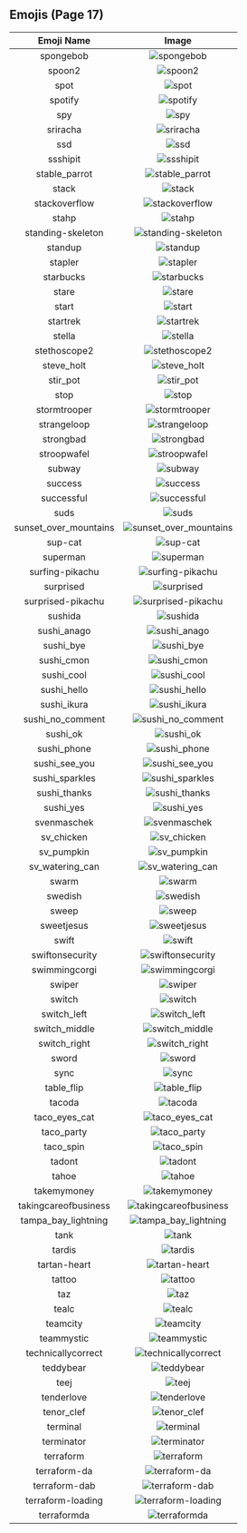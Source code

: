 
  ## Emojis (Page 17)
  |Emoji Name|Image|
  | :-: | :-: |
  |spongebob| ![spongebob](/output/spongebob.png)|
  |spoon2| ![spoon2](/output/spoon2.jpg)|
  |spot| ![spot](/output/spot.gif)|
  |spotify| ![spotify](/output/spotify.png)|
  |spy| ![spy](/output/spy.png)|
  |sriracha| ![sriracha](/output/sriracha.jpg)|
  |ssd| ![ssd](/output/ssd.jpg)|
  |ssshipit| ![ssshipit](/output/ssshipit.png)|
  |stable_parrot| ![stable_parrot](/output/stable_parrot.gif)|
  |stack| ![stack](/output/stack.png)|
  |stackoverflow| ![stackoverflow](/output/stackoverflow.png)|
  |stahp| ![stahp](/output/stahp.jpg)|
  |standing-skeleton| ![standing-skeleton](/output/standing-skeleton.png)|
  |standup| ![standup](/output/standup.gif)|
  |stapler| ![stapler](/output/stapler.png)|
  |starbucks| ![starbucks](/output/starbucks.png)|
  |stare| ![stare](/output/stare.png)|
  |start| ![start](/output/start.jpg)|
  |startrek| ![startrek](/output/startrek.png)|
  |stella| ![stella](/output/stella.gif)|
  |stethoscope2| ![stethoscope2](/output/stethoscope2.jpg)|
  |steve_holt| ![steve_holt](/output/steve_holt.png)|
  |stir_pot| ![stir_pot](/output/stir_pot.gif)|
  |stop| ![stop](/output/stop.png)|
  |stormtrooper| ![stormtrooper](/output/stormtrooper.png)|
  |strangeloop| ![strangeloop](/output/strangeloop.jpg)|
  |strongbad| ![strongbad](/output/strongbad.png)|
  |stroopwafel| ![stroopwafel](/output/stroopwafel.png)|
  |subway| ![subway](/output/subway.png)|
  |success| ![success](/output/success.png)|
  |successful| ![successful](/output/successful.png)|
  |suds| ![suds](/output/suds.jpg)|
  |sunset_over_mountains| ![sunset_over_mountains](/output/sunset_over_mountains)|
  |sup-cat| ![sup-cat](/output/sup-cat.jpg)|
  |superman| ![superman](/output/superman.jpg)|
  |surfing-pikachu| ![surfing-pikachu](/output/surfing-pikachu.gif)|
  |surprised| ![surprised](/output/surprised.gif)|
  |surprised-pikachu| ![surprised-pikachu](/output/surprised-pikachu.png)|
  |sushida| ![sushida](/output/sushida.png)|
  |sushi_anago| ![sushi_anago](/output/sushi_anago.png)|
  |sushi_bye| ![sushi_bye](/output/sushi_bye.png)|
  |sushi_cmon| ![sushi_cmon](/output/sushi_cmon.png)|
  |sushi_cool| ![sushi_cool](/output/sushi_cool.png)|
  |sushi_hello| ![sushi_hello](/output/sushi_hello.png)|
  |sushi_ikura| ![sushi_ikura](/output/sushi_ikura.png)|
  |sushi_no_comment| ![sushi_no_comment](/output/sushi_no_comment.png)|
  |sushi_ok| ![sushi_ok](/output/sushi_ok.png)|
  |sushi_phone| ![sushi_phone](/output/sushi_phone.png)|
  |sushi_see_you| ![sushi_see_you](/output/sushi_see_you.png)|
  |sushi_sparkles| ![sushi_sparkles](/output/sushi_sparkles.png)|
  |sushi_thanks| ![sushi_thanks](/output/sushi_thanks.png)|
  |sushi_yes| ![sushi_yes](/output/sushi_yes.png)|
  |svenmaschek| ![svenmaschek](/output/svenmaschek.png)|
  |sv_chicken| ![sv_chicken](/output/sv_chicken.png)|
  |sv_pumpkin| ![sv_pumpkin](/output/sv_pumpkin.png)|
  |sv_watering_can| ![sv_watering_can](/output/sv_watering_can.png)|
  |swarm| ![swarm](/output/swarm.png)|
  |swedish| ![swedish](/output/swedish.gif)|
  |sweep| ![sweep](/output/sweep.png)|
  |sweetjesus| ![sweetjesus](/output/sweetjesus.jpg)|
  |swift| ![swift](/output/swift.png)|
  |swiftonsecurity| ![swiftonsecurity](/output/swiftonsecurity.jpg)|
  |swimmingcorgi| ![swimmingcorgi](/output/swimmingcorgi.gif)|
  |swiper| ![swiper](/output/swiper.png)|
  |switch| ![switch](/output/switch.png)|
  |switch_left| ![switch_left](/output/switch_left.png)|
  |switch_middle| ![switch_middle](/output/switch_middle.png)|
  |switch_right| ![switch_right](/output/switch_right.png)|
  |sword| ![sword](/output/sword.png)|
  |sync| ![sync](/output/sync.jpg)|
  |table_flip| ![table_flip](/output/table_flip.gif)|
  |tacoda| ![tacoda](/output/tacoda.png)|
  |taco_eyes_cat| ![taco_eyes_cat](/output/taco_eyes_cat.jpg)|
  |taco_party| ![taco_party](/output/taco_party.png)|
  |taco_spin| ![taco_spin](/output/taco_spin.gif)|
  |tadont| ![tadont](/output/tadont.png)|
  |tahoe| ![tahoe](/output/tahoe.png)|
  |takemymoney| ![takemymoney](/output/takemymoney.png)|
  |takingcareofbusiness| ![takingcareofbusiness](/output/takingcareofbusiness.jpg)|
  |tampa_bay_lightning| ![tampa_bay_lightning](/output/tampa_bay_lightning.png)|
  |tank| ![tank](/output/tank.png)|
  |tardis| ![tardis](/output/tardis.gif)|
  |tartan-heart| ![tartan-heart](/output/tartan-heart.png)|
  |tattoo| ![tattoo](/output/tattoo.png)|
  |taz| ![taz](/output/taz.png)|
  |tealc| ![tealc](/output/tealc.png)|
  |teamcity| ![teamcity](/output/teamcity.png)|
  |teammystic| ![teammystic](/output/teammystic.gif)|
  |technicallycorrect| ![technicallycorrect](/output/technicallycorrect.png)|
  |teddybear| ![teddybear](/output/teddybear.jpg)|
  |teej| ![teej](/output/teej)|
  |tenderlove| ![tenderlove](/output/tenderlove.jpg)|
  |tenor_clef| ![tenor_clef](/output/tenor_clef.png)|
  |terminal| ![terminal](/output/terminal.png)|
  |terminator| ![terminator](/output/terminator.png)|
  |terraform| ![terraform](/output/terraform.png)|
  |terraform-da| ![terraform-da](/output/terraform-da.png)|
  |terraform-dab| ![terraform-dab](/output/terraform-dab.gif)|
  |terraform-loading| ![terraform-loading](/output/terraform-loading.gif)|
  |terraformda| ![terraformda](/output/terraformda)|
  